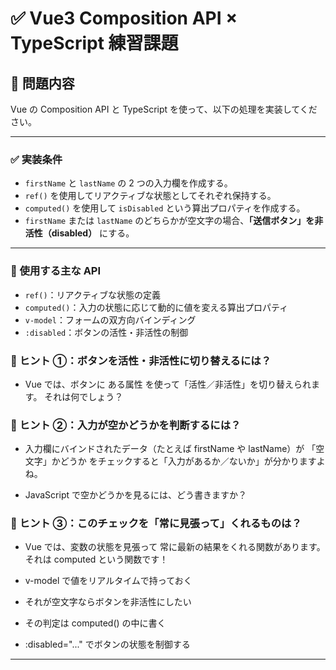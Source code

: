 # ✅ Vue3 Composition API × TypeScript 練習課題

## 🎯 問題内容

Vue の Composition API と TypeScript を使って、以下の処理を実装してください。

---

### ✅ 実装条件

- `firstName` と `lastName` の 2 つの入力欄を作成する。
- `ref()` を使用してリアクティブな状態としてそれぞれ保持する。
- `computed()` を使用して `isDisabled` という算出プロパティを作成する。
- `firstName` または `lastName` のどちらかが空文字の場合、**「送信ボタン」を非活性（disabled）** にする。

---

### 🧩 使用する主な API

- `ref()`：リアクティブな状態の定義
- `computed()`：入力の状態に応じて動的に値を変える算出プロパティ
- `v-model`：フォームの双方向バインディング
- `:disabled`：ボタンの活性・非活性の制御

### 🧩 ヒント ①：ボタンを活性・非活性に切り替えるには？

- Vue では、ボタンに ある属性 を使って「活性／非活性」を切り替えられます。
  それは何でしょう？

### 🧩 ヒント ②：入力が空かどうかを判断するには？

- 入力欄にバインドされたデータ（たとえば firstName や lastName）が
  「空文字」かどうか をチェックすると「入力があるか／ないか」が分かりますよね。

- JavaScript で空かどうかを見るには、どう書きますか？

### 🧩 ヒント ③：このチェックを「常に見張って」くれるものは？

- Vue では、変数の状態を見張って 常に最新の結果をくれる関数があります。
  それは computed という関数です！

- v-model で値をリアルタイムで持っておく
- それが空文字ならボタンを非活性にしたい
- その判定は computed() の中に書く
- :disabled="..." でボタンの状態を制御する

---

